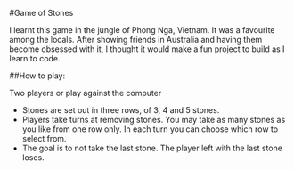 #Game of Stones

I learnt this game in the jungle of Phong Nga, Vietnam. It was a favourite among the locals. After showing friends in Australia and having them become obsessed with it, I thought it would make a fun project to build as I learn to code.

##How to play:

Two players or play against the computer

* Stones are set out in three rows, of 3, 4 and 5 stones.
* Players take turns at removing stones. You may take as many stones as you like from one row only. In each turn you can choose which row to select from.
* The goal is to not take the last stone. The player left with the last stone loses.
